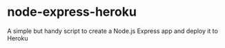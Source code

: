 node-express-heroku
===================

A simple but handy script to create a Node.js Express app and deploy it to Heroku